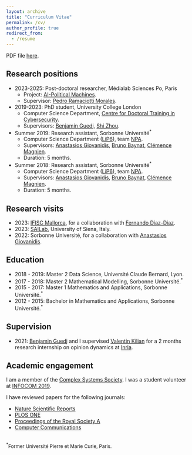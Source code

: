 ```yaml
---
layout: archive
title: "Curriculum Vitae"
permalink: /cv/
author_profile: true
redirect_from:
  - /resume
---
```


PDF file [here](../files/mycv.pdf).

## Research positions
* 2023-2025: Post-doctoral researcher, Médialab Sciences Po, Paris
	* Project: [AI-Political Machines](https://medialab.sciencespo.fr/activites/ai-political-machine/).
	* Supervisor: [Pedro Ramaciotti Morales](https://pedroramaciotti.github.io/).
* 2019-2023: PhD student, University College London	
	* Computer Science Department, [Centre for Doctoral Training in Cybersecurity](https://www.ucl.ac.uk/computer-science/study/postgraduate-research/centre-doctoral-training-cybersecurity). 
	* Supervisors: [Benjamin Guedj](https://bguedj.github.io/), [Shi Zhou](https://wp.cs.ucl.ac.uk/shizhou/).
* Summer 2019: Research assistant, Sorbonne Université<sup>*</sup>
	* Computer Science Department ([LiP6](https://www.lip6.fr/)), team [NPA](https://www-npa.lip6.fr/).
	* Supervisors: [Anastasios Giovanidis](https://anastasiosgiovanidis.net/), [Bruno Baynat](https://www.lip6.fr/actualite/personnes-fiche.php?ident=P144), [Clémence Magnien](https://www-complexnetworks.lip6.fr/~magnien/).
	* Duration: 5 months.
* Summer 2018: Research assistant, Sorbonne Université<sup>*</sup>
	* Computer Science Department ([LiP6](https://www.lip6.fr/)), team [NPA](https://www-npa.lip6.fr/).
	* Supervisors: [Anastasios Giovanidis](https://anastasiosgiovanidis.net/), [Bruno Baynat](https://www.lip6.fr/actualite/personnes-fiche.php?ident=P144), [Clémence Magnien](https://www-complexnetworks.lip6.fr/~magnien/).
	* Duration: 5 months.

## Research visits
* 2023: [IFISC Mallorca](https://ifisc.uib-csic.es/es/), for a collaboration with [Fernando Diaz-Diaz](https://ifisc.uib-csic.es/es/people/fernando-diaz/).
* 2023: [SAILab](https://sailab.diism.unisi.it/), University of Siena, Italy.
* 2022: Sorbonne Université, for a collaboration with [Anastasios Giovanidis](https://anastasiosgiovanidis.net/).

## Education
* 2018 - 2019: Master 2 Data Science, Université Claude Bernard, Lyon.
* 2017 - 2018: Master 2 Mathematical Modelling, Sorbonne Université.<sup>*</sup>
* 2015 - 2017: Master 1 Mathematics and Applications, Sorbonne Université.<sup>*</sup>
* 2012 - 2015: Bachelor in Mathematics and Applications, Sorbonne Université.<sup>*</sup>

## Supervision
* 2021: [Benjamin Guedj](https://bguedj.github.io/) and I supervised [Valentin Kilian](https://valentinkil.github.io/) for a 2 months research internship on opinion dynamics at [Inria](https://www.inria.fr/en).

## Academic engagement
I am a member of the [Complex Systems Society](https://cssociety.org/home). I was a student volunteer at [INFOCOM 2019](https://infocom2019.ieee-infocom.org/index.html).

I have reviewed papers for the following journals:
* [Nature Scientific Reports](https://www.nature.com/srep/)
* [PLOS ONE](https://journals.plos.org/plosone/)
* [Proceedings of the Royal Society A](https://royalsocietypublishing.org/journal/rspa)
* [Computer Communications](https://www.journals.elsevier.com/computer-communications)

<br />
<sup>*</sup><font size="2">Former Université Pierre et Marie Curie, Paris.</font> 
